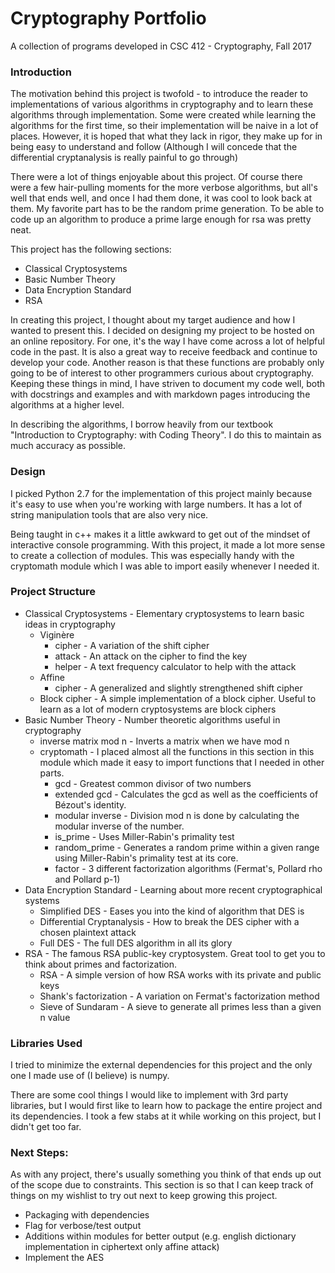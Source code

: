 # Cryptography Portfolio
A collection of programs developed in CSC 412 - Cryptography, Fall 2017

### Introduction

The motivation behind this project is twofold - to introduce the reader to
implementations of various algorithms in cryptography and to learn these
algorithms through implementation. Some were created while learning the
algorithms for the first time, so their implementation will be naive in a
lot of places. However, it is hoped that what they lack in rigor, they make up
for in being easy to understand and follow (Although I will concede that the
differential cryptanalysis is really painful to go through)

There were a lot of things enjoyable about this project. Of course there were a
few hair-pulling moments for the more verbose algorithms, but all's well that
ends well, and once I had them done, it was cool to look back at them.
My favorite part has to be the random prime generation. To be able to code up an
algorithm to produce a prime large enough for rsa was pretty neat.

This project has the following sections:
 - Classical Cryptosystems
 - Basic Number Theory
 - Data Encryption Standard
 - RSA

In creating this project, I thought about my target audience and how I wanted to
present this. I decided on designing my project to be hosted on an online
repository.
For one, it's the way I have come across a lot of helpful code in the past. It
is also a great way to receive feedback and continue to develop your code.
Another reason is that these functions are probably only going to be of interest
to other programmers curious about cryptography. Keeping these things in mind, I
have striven to document my code well, both with docstrings and examples and
with markdown pages introducing the algorithms at a higher level.

In describing the algorithms, I borrow heavily from our textbook "Introduction
to Cryptography: with Coding Theory". I do this to maintain as much accuracy as
possible.

### Design

I picked Python 2.7 for the implementation of this project mainly because it's
easy to use when you're working with large numbers. It has a lot of string
manipulation tools that are also very nice.

Being taught in c++ makes it a little awkward to get out of the mindset of
interactive console programming. With this project, it made a lot more sense to
create a collection of modules. This was especially handy with the cryptomath
module which I was able to import easily whenever I needed it.

### Project Structure
 - Classical Cryptosystems - Elementary cryptosystems to learn basic ideas in
 cryptography
    - Viginère
       - cipher - A variation of the shift cipher
       - attack - An attack on the cipher to find the key
       - helper - A text frequency calculator to help with the attack
    - Affine
       - cipher - A generalized and slightly strengthened shift cipher
    - Block cipher - A simple implementation of a block cipher. Useful to learn
    as a lot of modern cryptosystems are block ciphers
 - Basic Number Theory - Number theoretic algorithms useful in cryptography
    - inverse matrix mod n - Inverts a matrix when we have mod n
    - cryptomath - I placed almost all the functions in this section in this
    module which made it easy to import functions that I needed in other parts.
       - gcd - Greatest common divisor of two numbers
       - extended gcd - Calculates the gcd as well as the coefficients of
       Bézout's identity.
       - modular inverse - Division mod n is done by calculating the modular
       inverse of the number.
       - is_prime - Uses Miller-Rabin's primality test
       - random_prime - Generates a random prime within a given range using
       Miller-Rabin's primality test at its core.
       - factor - 3 different factorization algorithms (Fermat's, Pollard rho
       and Pollard p-1)
 - Data Encryption Standard - Learning about more recent cryptographical systems
    - Simplified DES - Eases you into the kind of algorithm that DES is
    - Differential Cryptanalysis - How to break the DES cipher with a chosen
    plaintext attack
    - Full DES - The full DES algorithm in all its glory
 - RSA - The famous RSA public-key cryptosystem. Great tool to get you to think
 about primes and factorization.
    - RSA - A simple version of how RSA works with its private and public keys
    - Shank's factorization - A variation on Fermat's factorization method
    - Sieve of Sundaram - A sieve to generate all primes less than a given n
    value

### Libraries Used
I tried to minimize the external dependencies for this project and the only one
I made use of (I believe) is numpy.

There are some cool things I would like to implement with 3rd party libraries,
but I would first like to learn how to package the entire project and its
dependencies. I took a few stabs at it while working on this project, but I
didn't get too far.

### Next Steps:
As with any project, there's usually something you think of that ends up out of
the scope due to constraints. This section is so that I can keep track of things
on my wishlist to try out next to keep growing this project.
  - Packaging with dependencies
  - Flag for verbose/test output
  - Additions within modules for better output
    (e.g. english dictionary implementation in ciphertext only affine attack)
  - Implement the AES